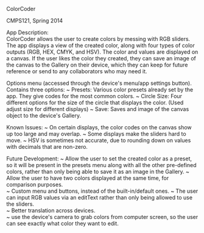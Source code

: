 
ColorCoder

CMPS121, Spring 2014

App Description:  
ColorCoder allows the user to create colors by messing with RGB sliders.  The app displays a view of the created color, along with four types of color outputs (RGB, HEX, CMYK, and HSV).   The color and values are displayed on a canvas.  If the user likes the color they created, they can save an image of the canvas to the Gallery on their device, which they can keep for future reference or send to any collaborators who may need it.  

Options menu (accessed through the device's menu/app settings button). Contains three options:
~ Presets: Various color presets already set by the app.  They give codes for the most common colors.
~ Circle Size:  Four different options for the size of the circle that displays the color.  (Used adjust size for different displays)
~ Save:  Saves and image of the canvas object to the device's Gallery.

Known Issues:
~ On certain displays, the color codes on the canvas show up too large and may overlap.
~ Some displays make the sliders hard to move.
~ HSV is sometimes not accurate, due to rounding down on values with decimals that are non-zero. 

Future Development:
~ Allow the user to set the created color as a preset, so it will be present in the presets menu along with all the other pre-defined colors, rather than only being able to save it as an image in the Gallery. 
~ Allow the user to have two colors displayed at the same time, for comparison purposes.  
~ Custom menu and buttons, instead of the built-in/default ones.
~ The user can input RGB values via an editText rather than only being allowed to use the sliders.  
~ Better translation across devices.  
~ use the device's camera to grab colors from computer screen, so the user can see exactly what color they want to edit.  
